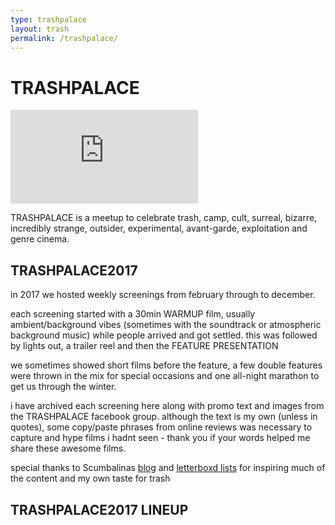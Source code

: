 ```yaml
---
type: trashpalace
layout: trash
permalink: /trashpalace/
---
```


# TRASHPALACE

<div class="video-box" id="ratio43"><iframe  id="video-box" src="https://player.vimeo.com/video/186131103?title=0&byline=0&portrait=0" frameborder="0" webkitallowfullscreen mozallowfullscreen allowfullscreen></iframe></div>

TRASHPALACE is a meetup to celebrate trash, camp, cult, surreal, bizarre, incredibly strange, outsider, experimental, avant-garde, exploitation and genre cinema.

## TRASHPALACE2017

in 2017 we hosted weekly screenings from february through to december. 

each screening started with a 30min WARMUP film, usually ambient/background vibes (sometimes with the soundtrack or atmospheric background music) while people arrived and got settled. this was followed by lights out, a trailer reel and then the FEATURE PRESENTATION

we sometimes showed short films before the feature, a few double features were thrown in the mix for special occasions and one all-night marathon to get us through the winter.

i have archived each screening here along with promo text and images from the TRASHPALACE facebook group. although the text is my own (unless in quotes), some copy/paste phrases from online reviews was necessary to capture and hype films i hadnt seen - thank you if your words helped me share these awesome films.

special thanks to Scumbalinas [blog] and [letterboxd lists] for inspiring much of the content and my own taste for trash

## TRASHPALACE2017 LINEUP

[blog]: http://atomiccaravan.blogspot.co.nz/
[letterboxd lists]: https://letterboxd.com/scumbalina/lists/